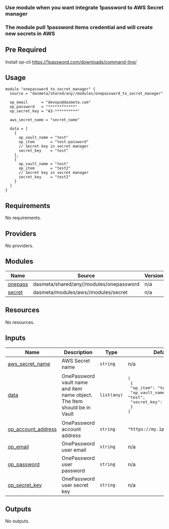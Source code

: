 ### Use module when you want integrate 1password to AWS Secret manager
### The module pull 1password items credential and will create new secrets in AWS

## Pre Required

Install op-cli https://1password.com/downloads/command-line/

## Usage


```
module "onepassword_to_secret_manager" {
  source = "dasmeta/shared/any//modules/onepassword_to_secret_manager"

  op_email      = "devops@dasmeta.com"
  op_password   = "************"
  op_secret_key = "A3-**********"

  aws_secret_name = "secret_name"

  data = [
    {
      op_vault_name = "test"
      op_item       = "test-password"
      // Secret key in secret manager
      secret_key    = "test"
    },
    {
      op_vault_name = "test"
      op_item       = "test2"
      // Secret key in secret manager
      secret_key    = "test2"
    }
  ]
}
```
<!-- BEGINNING OF PRE-COMMIT-TERRAFORM DOCS HOOK -->
## Requirements

No requirements.

## Providers

No providers.

## Modules

| Name | Source | Version |
|------|--------|---------|
| <a name="module_onepass"></a> [onepass](#module\_onepass) | dasmeta/shared/any//modules/onepassword | n/a |
| <a name="module_secret"></a> [secret](#module\_secret) | dasmeta/modules/aws//modules/secret | n/a |

## Resources

No resources.

## Inputs

| Name | Description | Type | Default | Required |
|------|-------------|------|---------|:--------:|
| <a name="input_aws_secret_name"></a> [aws\_secret\_name](#input\_aws\_secret\_name) | AWS Secret name | `string` | n/a | yes |
| <a name="input_data"></a> [data](#input\_data) | OnePassword vault name and item name object. The Item should be in Vault | `list(any)` | <pre>[<br/>  {<br/>    "op_item": "test-password",<br/>    "op_vault_name": "test",<br/>    "secret_key": "test"<br/>  }<br/>]</pre> | no |
| <a name="input_op_account_address"></a> [op\_account\_address](#input\_op\_account\_address) | OnePassword account address | `string` | `"https://my.1password.com"` | no |
| <a name="input_op_email"></a> [op\_email](#input\_op\_email) | OnePassword user email | `string` | n/a | yes |
| <a name="input_op_password"></a> [op\_password](#input\_op\_password) | OnePassword user password | `string` | n/a | yes |
| <a name="input_op_secret_key"></a> [op\_secret\_key](#input\_op\_secret\_key) | OnePassword user secret key | `string` | n/a | yes |

## Outputs

No outputs.
<!-- END OF PRE-COMMIT-TERRAFORM DOCS HOOK -->
